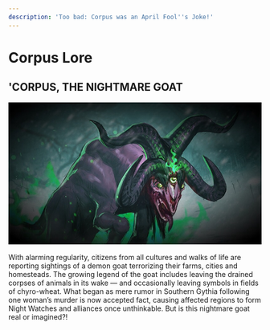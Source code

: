 ```yaml
---
description: 'Too bad: Corpus was an April Fool''s Joke!'
---
```


# Corpus Lore

## 'CORPUS, THE NIGHTMARE GOAT

![](../../.gitbook/assets/image%20%28109%29.png)

 With alarming regularity, citizens from all cultures and walks of life are reporting sightings of a demon goat terrorizing their farms, cities and homesteads. The growing legend of the goat includes leaving the drained corpses of animals in its wake — and occasionally leaving symbols in fields of chyro-wheat. What began as mere rumor in Southern Gythia following one woman’s murder is now accepted fact, causing affected regions to form Night Watches and alliances once unthinkable. But is this nightmare goat real or imagined?!

